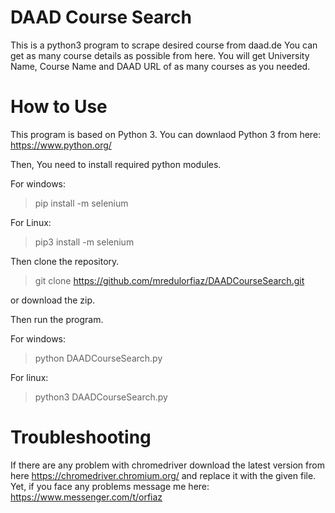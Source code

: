 # DAAD Course Search
This is a python3 program to scrape desired course from daad.de You can get as many course details as possible from here. You will get University Name, Course Name and DAAD URL of as many courses as you needed.

# How to Use
This program is based on Python 3. You can downlaod Python 3 from here: https://www.python.org/

Then, You need to install required python modules.

For windows:
> pip install -m selenium

For Linux:
> pip3 install -m selenium


Then clone the repository.

> git clone https://github.com/mredulorfiaz/DAADCourseSearch.git

or download the zip.

Then run the program.

For windows:

> python DAADCourseSearch.py

For linux:

> python3 DAADCourseSearch.py

# Troubleshooting
If there are any problem with chromedriver download the latest version from here https://chromedriver.chromium.org/ and replace it with the given file. Yet, if you face any problems message me here: https://www.messenger.com/t/orfiaz
